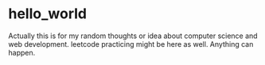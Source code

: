 # hello_world
Actually this is for my random thoughts or idea about computer science and web development. leetcode practicing might be here as well. Anything can happen.  
